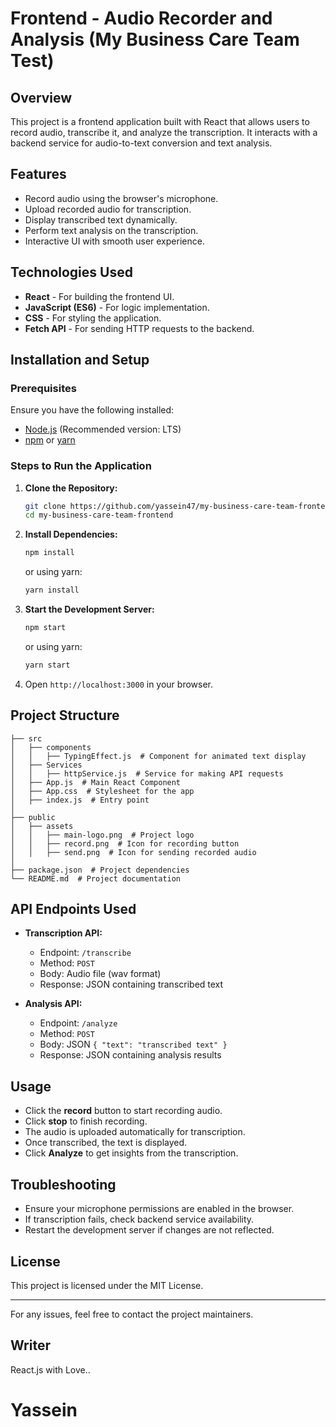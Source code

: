 # Frontend - Audio Recorder and Analysis (My Business Care Team Test)

## Overview
This project is a frontend application built with React that allows users to record audio, transcribe it, and analyze the transcription. It interacts with a backend service for audio-to-text conversion and text analysis.

## Features
- Record audio using the browser's microphone.
- Upload recorded audio for transcription.
- Display transcribed text dynamically.
- Perform text analysis on the transcription.
- Interactive UI with smooth user experience.

## Technologies Used
- **React** - For building the frontend UI.
- **JavaScript (ES6)** - For logic implementation.
- **CSS** - For styling the application.
- **Fetch API** - For sending HTTP requests to the backend.

## Installation and Setup

### Prerequisites
Ensure you have the following installed:
- [Node.js](https://nodejs.org/) (Recommended version: LTS)
- [npm](https://www.npmjs.com/) or [yarn](https://yarnpkg.com/)

### Steps to Run the Application
1. **Clone the Repository:**
   ```sh
   git clone https://github.com/yassein47/my-business-care-team-frontend.git
   cd my-business-care-team-frontend
   ```
2. **Install Dependencies:**
   ```sh
   npm install
   ```
   or using yarn:
   ```sh
   yarn install
   ```
3. **Start the Development Server:**
   ```sh
   npm start
   ```
   or using yarn:
   ```sh
   yarn start
   ```
4. Open `http://localhost:3000` in your browser.

## Project Structure
```
├── src
│   ├── components
│   │   ├── TypingEffect.js  # Component for animated text display
│   ├── Services
│   │   ├── httpService.js  # Service for making API requests
│   ├── App.js  # Main React Component
│   ├── App.css  # Stylesheet for the app
│   ├── index.js  # Entry point
│
├── public
│   ├── assets
│   │   ├── main-logo.png  # Project logo
│   │   ├── record.png  # Icon for recording button
│   │   ├── send.png  # Icon for sending recorded audio
│
├── package.json  # Project dependencies
└── README.md  # Project documentation
```

## API Endpoints Used
- **Transcription API:**
  - Endpoint: `/transcribe`
  - Method: `POST`
  - Body: Audio file (wav format)
  - Response: JSON containing transcribed text

- **Analysis API:**
  - Endpoint: `/analyze`
  - Method: `POST`
  - Body: JSON `{ "text": "transcribed text" }`
  - Response: JSON containing analysis results

## Usage
- Click the **record** button to start recording audio.
- Click **stop** to finish recording.
- The audio is uploaded automatically for transcription.
- Once transcribed, the text is displayed.
- Click **Analyze** to get insights from the transcription.

## Troubleshooting
- Ensure your microphone permissions are enabled in the browser.
- If transcription fails, check backend service availability.
- Restart the development server if changes are not reflected.

## License
This project is licensed under the MIT License.

---

For any issues, feel free to contact the project maintainers.

## Writer
React.js with Love..


# Yassein


